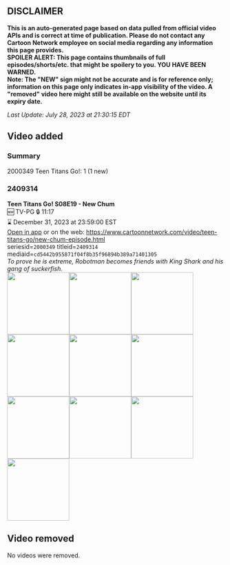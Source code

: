 ## DISCLAIMER
**This is an auto-generated page based on data pulled from official video APIs and is correct at time of publication. Please do not contact any Cartoon Network employee on social media regarding any information this page provides.**  
**SPOILER ALERT: This page contains thumbnails of full episodes/shorts/etc. that might be spoilery to you. YOU HAVE BEEN WARNED.**  
**Note: The "NEW" sign might not be accurate and is for reference only; information on this page only indicates in-app visibility of the video. A "removed" video here might still be available on the website until its expiry date.**  

_Last Update: July 28, 2023 at 21:30:15 EDT_
## Video added
### Summary
2000349 Teen Titans Go!: 1 (1 new)  
### 2409314
**Teen Titans Go! S08E19 - New Chum**  
🆕 TV-PG 🔒 11:17  
⌛ December 31, 2023 at 23:59:00 EST  
[Open in app](https://cnvideo.sercomkc.org/redirector.html?type=cnapp&seriesid=2000349&titleid=2409314&mediaid=cd5442b955871f04f8b35f96894b389a71401305) or on the web: https://www.cartoonnetwork.com/video/teen-titans-go/new-chum-episode.html  
seriesid=`2000349` titleid=`2409314` mediaid=`cd5442b955871f04f8b35f96894b389a71401305`  
_To prove he is extreme, Robotman becomes friends with King Shark and his gang of suckerfish._  
<a href="https://s3.amazonaws.com/cartoonorchestrator/2409314_001_1280x720.jpg"><img src="https://s3.amazonaws.com/cartoonorchestrator/2409314_001_640x360.jpg" height="144px" /></a><a href="https://s3.amazonaws.com/cartoonorchestrator/2409314_002_1280x720.jpg"><img src="https://s3.amazonaws.com/cartoonorchestrator/2409314_002_640x360.jpg" height="144px" /></a><a href="https://s3.amazonaws.com/cartoonorchestrator/2409314_003_1280x720.jpg"><img src="https://s3.amazonaws.com/cartoonorchestrator/2409314_003_640x360.jpg" height="144px" /></a><a href="https://s3.amazonaws.com/cartoonorchestrator/2409314_004_1280x720.jpg"><img src="https://s3.amazonaws.com/cartoonorchestrator/2409314_004_640x360.jpg" height="144px" /></a><a href="https://s3.amazonaws.com/cartoonorchestrator/2409314_005_1280x720.jpg"><img src="https://s3.amazonaws.com/cartoonorchestrator/2409314_005_640x360.jpg" height="144px" /></a><a href="https://s3.amazonaws.com/cartoonorchestrator/2409314_006_1280x720.jpg"><img src="https://s3.amazonaws.com/cartoonorchestrator/2409314_006_640x360.jpg" height="144px" /></a><a href="https://s3.amazonaws.com/cartoonorchestrator/2409314_007_1280x720.jpg"><img src="https://s3.amazonaws.com/cartoonorchestrator/2409314_007_640x360.jpg" height="144px" /></a><a href="https://s3.amazonaws.com/cartoonorchestrator/2409314_008_1280x720.jpg"><img src="https://s3.amazonaws.com/cartoonorchestrator/2409314_008_640x360.jpg" height="144px" /></a><a href="https://s3.amazonaws.com/cartoonorchestrator/2409314_009_1280x720.jpg"><img src="https://s3.amazonaws.com/cartoonorchestrator/2409314_009_640x360.jpg" height="144px" /></a><a href="https://s3.amazonaws.com/cartoonorchestrator/2409314_010_1280x720.jpg"><img src="https://s3.amazonaws.com/cartoonorchestrator/2409314_010_640x360.jpg" height="144px" /></a>
## Video removed
No videos were removed.  
